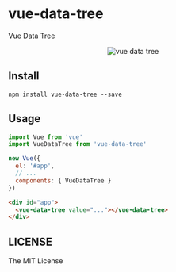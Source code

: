 # vue-data-tree
Vue Data Tree

<p align="center"><img src="https://raw.githubusercontent.com/owen-it/vue-data-tree/master/vue-data-tree.gif" title="vue data tree"/></p>

## Install

`npm install vue-data-tree --save`

## Usage

```js
import Vue from 'vue'
import VueDataTree from 'vue-data-tree'

new Vue({
  el: '#app',
  // ...
  components: { VueDataTree }
})
```

```html
<div id="app">
  <vue-data-tree value="..."></vue-data-tree>
</div>
```

## LICENSE

The MIT License
